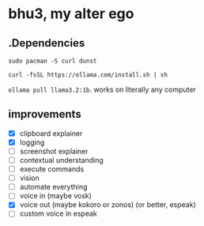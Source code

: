 # bhu3, my alter ego

## .Dependencies
`sudo pacman -S curl dunst`

`curl -fsSL https://ollama.com/install.sh | sh`

`ollama pull llama3.2:1b`. works on literally any computer

## improvements

- [x] clipboard explainer
- [x] logging
- [ ] screenshot explainer
- [ ] contextual understanding
- [ ] execute commands
- [ ] vision
- [ ] automate everything
- [ ] voice in (maybe vosk)
- [x] voice out (maybe kokoro or zonos) (or better, espeak)
- [ ] custom voice in espeak
